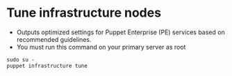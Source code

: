 # Tune infrastructure nodes
- Outputs optimized settings for Puppet Enterprise (PE) services based on recommended guidelines.
- You must run this command on your primary server as root
```
sudo su -
puppet infrastructure tune
```
